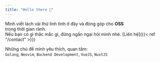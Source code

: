 ```yaml
---
title: "Hello there 👋"
---
```


Mình viết lách vài thứ linh tinh ở đây và đóng góp cho **OSS**  
trong thời gian rảnh. <br>
Nếu bạn có gì thắc mắc gì, đừng ngần ngại hỏi mình nhé. [Liên hệ]({{< ref "/contact" >}})

Những chủ đề mình yêu thích, quan tâm:  
`Golang`, `Neovim`, `Backend Development`, `VueJS`, `NuxtJS`
